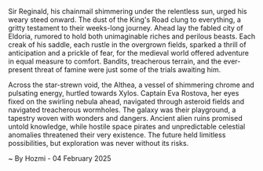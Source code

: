
Sir Reginald, his chainmail shimmering under the relentless sun, urged his weary steed onward.  The dust of the King's Road clung to everything, a gritty testament to their weeks-long journey.  Ahead lay the fabled city of Eldoria, rumored to hold both unimaginable riches and perilous beasts.  Each creak of his saddle, each rustle in the overgrown fields, sparked a thrill of anticipation and a prickle of fear, for the medieval world offered adventure in equal measure to comfort.  Bandits, treacherous terrain, and the ever-present threat of famine were just some of the trials awaiting him.

Across the star-strewn void, the Althea, a vessel of shimmering chrome and pulsating energy, hurtled towards Xylos. Captain Eva Rostova, her eyes fixed on the swirling nebula ahead, navigated through asteroid fields and navigated treacherous wormholes.  The galaxy was their playground, a tapestry woven with wonders and dangers.  Ancient alien ruins promised untold knowledge, while hostile space pirates and unpredictable celestial anomalies threatened their very existence. The future held limitless possibilities, but exploration was never without its risks.

~ By Hozmi - 04 February 2025
